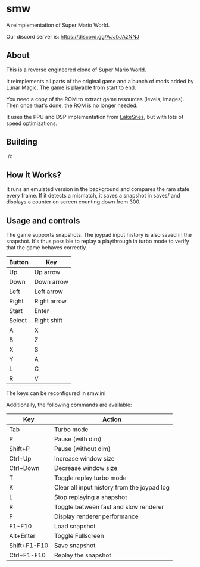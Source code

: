 # smw
A reimplementation of Super Mario World.

Our discord server is: https://discord.gg/AJJbJAzNNJ

## About

This is a reverse engineered clone of Super Mario World.

It reimplements all parts of the original game and a bunch of mods added by Lunar Magic. The game is playable from start to end.

You need a copy of the ROM to extract game resources (levels, images). Then once that's done, the ROM is no longer needed.

It uses the PPU and DSP implementation from [LakeSnes](https://github.com/elzo-d/LakeSnes), but with lots of speed optimizations.

## Building

./c

## How it Works?
It runs an emulated version in the background and compares the ram state every frame. If it detects a mismatch, it saves a snapshot in saves/ and displays a counter on screen counting down from 300.

## Usage and controls

The game supports snapshots. The joypad input history is also saved in the snapshot. It's thus possible to replay a playthrough in turbo mode to verify that the game behaves correctly.

| Button | Key         |
| ------ | ----------- |
| Up     | Up arrow    |
| Down   | Down arrow  |
| Left   | Left arrow  |
| Right  | Right arrow |
| Start  | Enter       |
| Select | Right shift |
| A      | X           |
| B      | Z           |
| X      | S           |
| Y      | A           |
| L      | C           |
| R      | V           |

The keys can be reconfigured in smw.ini

Additionally, the following commands are available:

| Key | Action                |
| --- | --------------------- |
| Tab | Turbo mode |
| P   | Pause (with dim)                |
| Shift+P   | Pause (without dim)                |
| Ctrl+Up   | Increase window size                |
| Ctrl+Down   | Decrease window size                |
| T   | Toggle replay turbo mode  |
| K   | Clear all input history from the joypad log  |
| L   | Stop replaying a shapshot  |
| R   | Toggle between fast and slow renderer |
| F   | Display renderer performance |
| F1-F10 | Load snapshot      |
| Alt+Enter | Toggle Fullscreen     |
| Shift+F1-F10 | Save snapshot |
| Ctrl+F1-F10 | Replay the snapshot |
